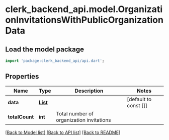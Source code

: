 # clerk_backend_api.model.OrganizationInvitationsWithPublicOrganizationData

## Load the model package
```dart
import 'package:clerk_backend_api/api.dart';
```

## Properties
Name | Type | Description | Notes
------------ | ------------- | ------------- | -------------
**data** | [**List<OrganizationInvitationWithPublicOrganizationData>**](OrganizationInvitationWithPublicOrganizationData.md) |  | [default to const []]
**totalCount** | **int** | Total number of organization invitations  | 

[[Back to Model list]](../README.md#documentation-for-models) [[Back to API list]](../README.md#documentation-for-api-endpoints) [[Back to README]](../README.md)


